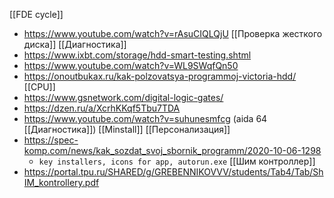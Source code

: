 [[FDE cycle]]
- https://www.youtube.com/watch?v=rAsuCIQLQjU
[[Проверка жесткого диска]] [[Диагностика]]
- https://www.ixbt.com/storage/hdd-smart-testing.shtml
- https://www.youtube.com/watch?v=WL9SWqfQn50
- https://onoutbukax.ru/kak-polzovatsya-programmoj-victoria-hdd/
[[CPU]]
- https://www.gsnetwork.com/digital-logic-gates/
- https://dzen.ru/a/XcrhKKqf5Tbu7TDA
- https://www.youtube.com/watch?v=suhunesmfcg (aida 64 [[Диагностика]])
[[Minstall]] [[Персонализация]]
- https://spec-komp.com/news/kak_sozdat_svoj_sbornik_programm/2020-10-06-1298
	- `key installers, icons for app, autorun.exe`
[[Шим контроллер]]
- https://portal.tpu.ru/SHARED/g/GREBENNIKOVVV/students/Tab4/Tab/ShIM_kontrollery.pdf
